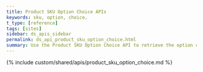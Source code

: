 ```yaml
---
title: Product SKU Option Choice APIs
keywords: sku, option, choice,
t_type: [reference]
tags: [sites]
sidebar: ds_apis_sidebar
permalink: ds_api_product_sku_option_choice.html
summary: Use the Product SKU Option Choice API to retrieve the option choices for a given product sku.
---
```

{% include custom/shared/apis/product_sku_option_choice.md %}
